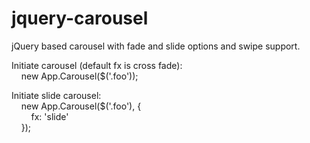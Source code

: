 jquery-carousel
===============

jQuery based carousel with fade and slide options and swipe support.

Initiate carousel (default fx is cross fade):<br/>
&nbsp;&nbsp;&nbsp;&nbsp;new App.Carousel($('.foo'));

Initiate slide carousel:<br/>
&nbsp;&nbsp;&nbsp;&nbsp;new App.Carousel($('.foo'), {<br>
&nbsp;&nbsp;&nbsp;&nbsp;&nbsp;&nbsp;&nbsp;&nbsp;fx: 'slide'<br/>
&nbsp;&nbsp;&nbsp;&nbsp;});
